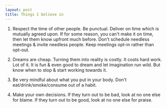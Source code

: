 ```yaml
---
layout: post
title: Things I believe in
---
```



1. Respect the time of other people. Be punctual. Deliver on time which is mutually agreed upon. If for some reason, you can't make it on time, then let them know upfront much before. Don't schedule needless meetings & invite needless people. Keep meetings opt-in rather than opt-out.

2. Dreams are cheap. Turning them into reality is costly. It costs hard work. Lot of it. It is fun & even good to dream and let imagination run wild. But know when to stop & start working towards it.

3. Be very mindful about what you put in your body. Don't eat/drink/smoke/consume out of a habit.

4. Make your own decisions. If they turn out to be bad, look at no one else for blame. If they turn out to be good, look at no one else for praise.
